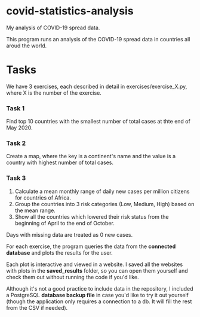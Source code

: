 # covid-statistics-analysis
My analysis of COVID-19 spread data.

This program runs an analysis of the COVID-19 spread data in countries all aroud the world.

# Tasks
We have 3 exercises, each described in detail in exercises/exercise_X.py, where X is the number of the exercise.

### Task 1

Find top 10 countries with the smallest number of total cases at thte end of May 2020.

### Task 2

Create a map, where the key is a continent's name and the value is a country with highest number of total cases.

### Task 3

1. Calculate a mean monthly range of daily new cases per million citizens for countries of Africa.
2. Group the countries into 3 risk categories (Low, Medium, High) based on the mean range.
3. Show all the countries which lowered their risk status from the beginning of April to the end of October.

Days with missing data are treated as 0 new cases.


For each exercise, the program queries the data from the **connected database**
and plots the results for the user.

Each plot is interactive and viewed in a website. I saved all the websites with plots in the **saved_results** folder, so you can open them yourself and check them out without running the code if you'd like.

Although it's not a good practice to include data in the repository, I included a PostgreSQL **database backup file** in case you'd like to try it out yourself (though the application only requires a connection to a db. It will fill the rest from the CSV if needed).
